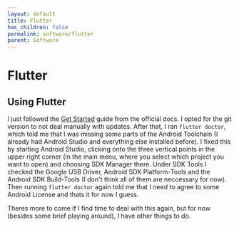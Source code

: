 ```yaml
---
layout: default
title: Flutter
has_children: false
permalink: software/flutter
parent: Software
---
```


# Flutter

## Using Flutter

I just followed the [Get Started](https://docs.flutter.dev/get-started/install) guide from the official docs.
I opted for the git version to not deal manually with updates.
After that, I ran `flutter doctor`, which told me that I was missing some parts of the Android Toolchain (I already had Android Studio and everything else installed before).
I fixed this by starting Android Studio, clicking onto the three vertical points in the upper right corner (in the main menu, where you select which project you want to open) and choosing SDK Manager there.
Under SDK Tools I checked the Google USB Driver, Android SDK Platform-Tools and the Android SDK Build-Tools (I don't think all of them are neccessary for now).
Then running `flutter doctor` again told me that I need to agree to some Android License and thats it for now I guess.

Theres more to come if I find time to deal with this again, but for now (besides some brief playing around), I have other things to do.
